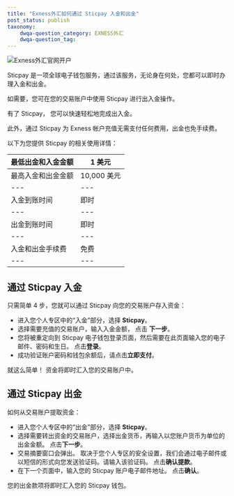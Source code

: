 ```yaml
---
title: "Exness外汇如何通过 Sticpay 入金和出金"
post_status: publish
taxonomy:
    dwqa-question_category: EXNESS外汇
    dwqa-question_tag:
---
```


![Exness外汇官网开户](https://cdn.fendou.la/welaowei8/2019/01/Exness.svg)

Sticpay 是一项全球电子钱包服务，通过该服务，无论身在何处，您都可以即时办理入金和出金。

如需要，您可在您的交易账户中使用 Sticpay 进行出入金操作。

有了 Sticpay， 您可以快速轻松地完成出入金。

此外，通过 Sticpay 为 Exness 帐户充值无需支付任何费用，出金也免手续费。

以下为您提供 Sticpay 的相关使用详情：

| 最低出金和入金金额 | 1 美元 |
| --- | --- |
| 最高入金和出金金额 | 10,000 美元 |
| --- | --- |
| 入金到账时间 | 即时 |
| --- | --- |
| 出金到账时间 | 即时 |
| --- | --- |
| 入金和出金手续费 | 免费 |
| --- | --- |

## **通过** Sticpay **入金**

只需简单 4 步，您就可以通过 Sticpay 向您的交易账户存入资金：

- 进入您个人专区中的“入金”部分，选择 **Sticpay**。
- 选择需要充值的交易账户，输入入金金额， 点击 **下一步**。
- 您将被重定向到 Sticpay 电子钱包登录页面，然后需要在此页面输入您的电子邮件、密码和生日。 点击**登录**。
- 成功验证账户密码和钱包余额后，请点击**立即支付**。

就这么简单！ 资金将即时汇入您的交易账户中。

## **通过 Sticpay 出金**

如何从交易账户提取资金：

- 进入您个人专区中的“出金”部分，选择 **Sticpay**。
- 选择需要转出资金的交易账户，选择出金货币，再输入以您账户货币为单位的出金金额。 点击**下一步**。
- 交易摘要窗口会弹出。 取决于您个人专区的安全设置，我们会通过电子邮件或以短信的形式向您发送验证码。请输入该验证码。 点击**确认提款**。
- 在下一个页面中，输入您的 Sticpay 账户电子邮件地址。 点击**确认**。

您的出金款项将即时汇入您的 Sticpay 钱包。
